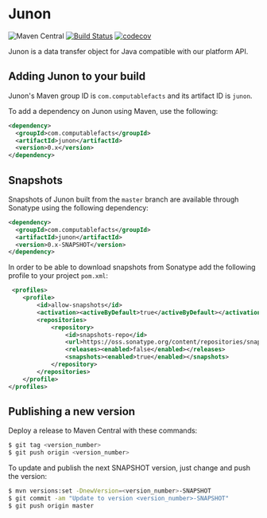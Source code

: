 # Junon

![Maven Central](https://img.shields.io/maven-central/v/com.computablefacts/junon)
[![Build Status](https://travis-ci.com/computablefacts/junon.svg?branch=master)](https://travis-ci.com/computablefacts/junon)
[![codecov](https://codecov.io/gh/computablefacts/junon/branch/master/graph/badge.svg)](https://codecov.io/gh/computablefacts/junon)

Junon is a data transfer object for Java compatible with our platform API.

## Adding Junon to your build

Junon's Maven group ID is `com.computablefacts` and its artifact ID is `junon`.

To add a dependency on Junon using Maven, use the following:

```xml
<dependency>
  <groupId>com.computablefacts</groupId>
  <artifactId>junon</artifactId>
  <version>0.x</version>
</dependency>
```

## Snapshots 

Snapshots of Junon built from the `master` branch are available through Sonatype 
using the following dependency:

```xml
<dependency>
  <groupId>com.computablefacts</groupId>
  <artifactId>junon</artifactId>
  <version>0.x-SNAPSHOT</version>
</dependency>
```

In order to be able to download snapshots from Sonatype add the following profile 
to your project `pom.xml`:

```xml
 <profiles>
    <profile>
        <id>allow-snapshots</id>
        <activation><activeByDefault>true</activeByDefault></activation>
        <repositories>
            <repository>
                <id>snapshots-repo</id>
                <url>https://oss.sonatype.org/content/repositories/snapshots</url>
                <releases><enabled>false</enabled></releases>
                <snapshots><enabled>true</enabled></snapshots>
            </repository>
        </repositories>
    </profile>
</profiles>
```

## Publishing a new version

Deploy a release to Maven Central with these commands:

```bash
$ git tag <version_number>
$ git push origin <version_number>
```

To update and publish the next SNAPSHOT version, just change and push the version:

```bash
$ mvn versions:set -DnewVersion=<version_number>-SNAPSHOT
$ git commit -am "Update to version <version_number>-SNAPSHOT"
$ git push origin master
```
